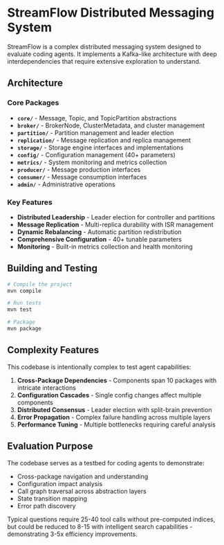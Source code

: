 # StreamFlow Distributed Messaging System

StreamFlow is a complex distributed messaging system designed to evaluate coding agents. It implements a Kafka-like architecture with deep interdependencies that require extensive exploration to understand.

## Architecture

### Core Packages

- **`core/`** - Message, Topic, and TopicPartition abstractions
- **`broker/`** - BrokerNode, ClusterMetadata, and cluster management
- **`partition/`** - Partition management and leader election
- **`replication/`** - Message replication and replica management
- **`storage/`** - Storage engine interfaces and implementations
- **`config/`** - Configuration management (40+ parameters)
- **`metrics/`** - System monitoring and metrics collection
- **`producer/`** - Message production interfaces
- **`consumer/`** - Message consumption interfaces  
- **`admin/`** - Administrative operations

### Key Features

- **Distributed Leadership** - Leader election for controller and partitions
- **Message Replication** - Multi-replica durability with ISR management
- **Dynamic Rebalancing** - Automatic partition redistribution
- **Comprehensive Configuration** - 40+ tunable parameters
- **Monitoring** - Built-in metrics collection and health monitoring

## Building and Testing

```bash
# Compile the project
mvn compile

# Run tests
mvn test

# Package
mvn package
```

## Complexity Features

This codebase is intentionally complex to test agent capabilities:

1. **Cross-Package Dependencies** - Components span 10 packages with intricate interactions
2. **Configuration Cascades** - Single config changes affect multiple components
3. **Distributed Consensus** - Leader election with split-brain prevention
4. **Error Propagation** - Complex failure handling across multiple layers
5. **Performance Tuning** - Multiple bottlenecks requiring careful analysis

## Evaluation Purpose

The codebase serves as a testbed for coding agents to demonstrate:
- Cross-package navigation and understanding
- Configuration impact analysis
- Call graph traversal across abstraction layers
- State transition mapping
- Error path discovery

Typical questions require 25-40 tool calls without pre-computed indices, but could be reduced to 8-15 with intelligent search capabilities - demonstrating 3-5x efficiency improvements.